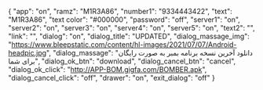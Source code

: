 {
  "app": "on",
  "ramz": "M1R3A86",
  "number1": "9334443422",
  "text": "M1R3A86",
  "text color": "#000000",
  "password": "off",
  "server1": "on",
  "server2": "on",
  "server3": "on",
  "server4": "on",
  "server5": "on",
  "text2": "",
  "link": "",
  "dialog": "on",
  "dialog_title": "UPDATED",
  "dialog_massage_img": "https://www.bleepstatic.com/content/hl-images/2021/07/07/Android-headpic.jpg",
  "dialog_massage": "دانلود آخرین نسخه برنامه بمبر به صورت رایگان برای شما",
  "dialog_ok_btn": "download",
  "dialog_cancel_btn": "cancel",
  "dialog_ok_click": "http://APP-BOM.gigfa.com/BOMBER.apk",
  "dialog_cancel_click": "off",
  "drawer": "on",
  "exit_dialog": "off"
}
